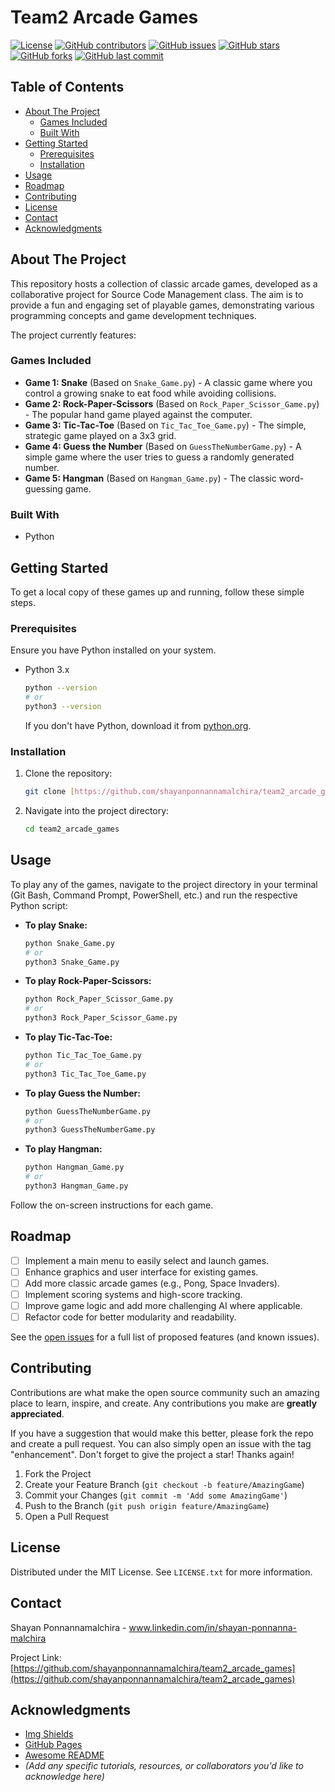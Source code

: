 # Team2 Arcade Games

[![License](https://img.shields.io/badge/License-MIT-blue.svg)](https://opensource.org/licenses/MIT)
[![GitHub contributors](https://img.shields.io/github/contributors/shayanponnannamalchira/team2_arcade_games)](https://github.com/shayanponnannamalchira/team2_arcade_games/graphs/contributors)
[![GitHub issues](https://img.shields.io/github/issues/shayanponnannamalchira/team2_arcade_games)](https://github.com/shayanponnannamalchira/team2_arcade_games/issues)
[![GitHub stars](https://img.shields.io/github/stars/shayanponnannamalchira/team2_arcade_games)](https://github.com/shayanponnannamalchira/team2_arcade_games/stargazers)
[![GitHub forks](https://img.shields.io/github/forks/shayanponnannamalchira/team2_arcade_games)](https://github.com/shayanponnannamalchira/team2_arcade_games/network/members)
[![GitHub last commit](https://img.shields.io/github/last-commit/shayanponnannamalchira/team2_arcade_games)](https://github.com/shayanponnannamalchira/team2_arcade_games/commits/main)

## Table of Contents

- [About The Project](#about-the-project)
  - [Games Included](#games-included)
  - [Built With](#built-with)
- [Getting Started](#getting-started)
  - [Prerequisites](#prerequisites)
  - [Installation](#installation)
- [Usage](#usage)
- [Roadmap](#roadmap)
- [Contributing](#contributing)
- [License](#license)
- [Contact](#contact)
- [Acknowledgments](#acknowledgments)

## About The Project

This repository hosts a collection of classic arcade games, developed as a collaborative project for Source Code Management class. The aim is to provide a fun and engaging set of playable games, demonstrating various programming concepts and game development techniques.

The project currently features:

### Games Included

* **Game 1: Snake** (Based on `Snake_Game.py`) - A classic game where you control a growing snake to eat food while avoiding collisions.
* **Game 2: Rock-Paper-Scissors** (Based on `Rock_Paper_Scissor_Game.py`) - The popular hand game played against the computer.
* **Game 3: Tic-Tac-Toe** (Based on `Tic_Tac_Toe_Game.py`) - The simple, strategic game played on a 3x3 grid.
* **Game 4: Guess the Number** (Based on `GuessTheNumberGame.py`) - A simple game where the user tries to guess a randomly generated number.
* **Game 5: Hangman** (Based on `Hangman_Game.py`) - The classic word-guessing game.

### Built With

* Python

## Getting Started

To get a local copy of these games up and running, follow these simple steps.

### Prerequisites

Ensure you have Python installed on your system.
* Python 3.x
    ```bash
    python --version
    # or
    python3 --version
    ```
    If you don't have Python, download it from [python.org](https://www.python.org/downloads/).

### Installation

1.  Clone the repository:
    ```bash
    git clone [https://github.com/shayanponnannamalchira/team2_arcade_games.git](https://github.com/shayanponnannamalchira/team2_arcade_games.git)
    ```
2.  Navigate into the project directory:
    ```bash
    cd team2_arcade_games
    ```

## Usage

To play any of the games, navigate to the project directory in your terminal (Git Bash, Command Prompt, PowerShell, etc.) and run the respective Python script:

* **To play Snake:**
    ```bash
    python Snake_Game.py
    # or
    python3 Snake_Game.py
    ```
* **To play Rock-Paper-Scissors:**
    ```bash
    python Rock_Paper_Scissor_Game.py
    # or
    python3 Rock_Paper_Scissor_Game.py
    ```
* **To play Tic-Tac-Toe:**
    ```bash
    python Tic_Tac_Toe_Game.py
    # or
    python3 Tic_Tac_Toe_Game.py
    ```
* **To play Guess the Number:**
    ```bash
    python GuessTheNumberGame.py
    # or
    python3 GuessTheNumberGame.py
    ```
* **To play Hangman:**
    ```bash
    python Hangman_Game.py
    # or
    python3 Hangman_Game.py
    ```

Follow the on-screen instructions for each game.

## Roadmap

* [ ] Implement a main menu to easily select and launch games.
* [ ] Enhance graphics and user interface for existing games.
* [ ] Add more classic arcade games (e.g., Pong, Space Invaders).
* [ ] Implement scoring systems and high-score tracking.
* [ ] Improve game logic and add more challenging AI where applicable.
* [ ] Refactor code for better modularity and readability.

See the [open issues](https://github.com/shayanponnannamalchira/team2_arcade_games/issues) for a full list of proposed features (and known issues).

## Contributing

Contributions are what make the open source community such an amazing place to learn, inspire, and create. Any contributions you make are **greatly appreciated**.

If you have a suggestion that would make this better, please fork the repo and create a pull request. You can also simply open an issue with the tag "enhancement".
Don't forget to give the project a star! Thanks again!

1.  Fork the Project
2.  Create your Feature Branch (`git checkout -b feature/AmazingGame`)
3.  Commit your Changes (`git commit -m 'Add some AmazingGame'`)
4.  Push to the Branch (`git push origin feature/AmazingGame`)
5.  Open a Pull Request

## License

Distributed under the MIT License. See `LICENSE.txt` for more information.

## Contact

Shayan Ponnannamalchira - www.linkedin.com/in/shayan-ponnanna-malchira

Project Link: [https://github.com/shayanponnannamalchira/team2_arcade_games](https://github.com/shayanponnannamalchira/team2_arcade_games)

## Acknowledgments

* [Img Shields](https://shields.io/)
* [GitHub Pages](https://pages.github.com)
* [Awesome README](https://github.com/matiassingers/awesome-readme)
* *(Add any specific tutorials, resources, or collaborators you'd like to acknowledge here)*

